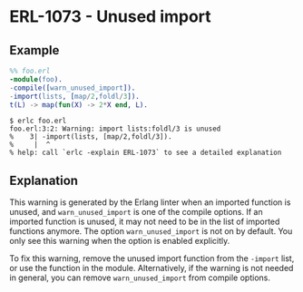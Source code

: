 # ERL-1073 - Unused import

## Example

```erlang
%% foo.erl
-module(foo).
-compile([warn_unused_import]).
-import(lists, [map/2,foldl/3]).
t(L) -> map(fun(X) -> 2*X end, L).
```

```
$ erlc foo.erl
foo.erl:3:2: Warning: import lists:foldl/3 is unused
%    3| -import(lists, [map/2,foldl/3]).
%     |  ^
% help: call `erlc -explain ERL-1073` to see a detailed explanation
```

## Explanation

This warning is generated by the Erlang linter when an imported function
is unused, and `warn_unused_import` is one of the compile options. If an
imported function is unused, it may not need to be in the list of imported
functions anymore. The option `warn_unused_import` is not on by default.
You only see this warning when the option is enabled explicitly.

To fix this warning, remove the unused import function from the `-import`
list, or use the function in the module. Alternatively, if the warning
is not needed in general, you can remove `warn_unused_import` from compile
options.
